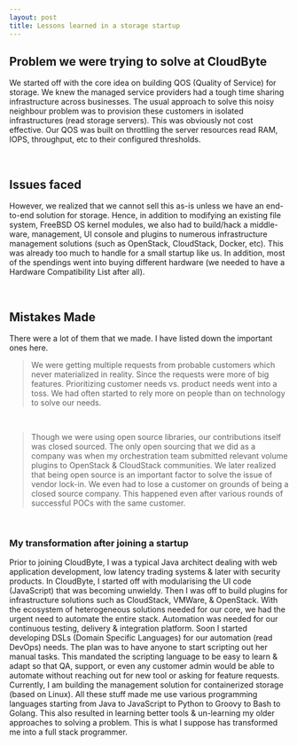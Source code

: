 ```yaml
---
layout: post
title: Lessons learned in a storage startup
---
```


## Problem we were trying to solve at CloudByte

We started off with the core idea on building QOS (Quality of Service) for
storage. We knew the managed service providers had a tough time sharing
infrastructure across businesses. The usual approach to solve this noisy neighbour
problem was to provision these customers in isolated infrastructures
(read storage servers). This was obviously not cost effective. Our QOS was built
on throttling the server resources read RAM, IOPS, throughput, etc to their
configured thresholds.

<br />

## Issues faced

However, we realized that we cannot sell this as-is unless we have an end-to-end
solution for storage. Hence, in addition to modifying an existing file system,
FreeBSD OS kernel modules, we also had to build/hack a middle-ware, management,
UI console and plugins to numerous infrastructure management solutions (such as
OpenStack, CloudStack, Docker, etc). This was already too much to handle for a
small startup like us. In addition, most of the spendings went into buying different
hardware (we needed to have a Hardware Compatibility List after all).

<br />

## Mistakes Made

There were a lot of them that we made. I have listed down the important ones here. 

> We were getting multiple requests from probable customers which never materialized
in reality. Since the requests were more of big features. Prioritizing customer needs
vs. product needs went into a toss. We had often started to rely more on people than 
on technology to solve our needs.

<br />

> Though we were using open source libraries, our contributions itself was closed
sourced. The only open sourcing that we did as a company was when my orchestration
team submitted relevant volume plugins to OpenStack & CloudStack communities. We
later realized that being open source is an important factor to solve the issue
of vendor lock-in. We even had to lose a customer on grounds of being a closed
source company. This happened even after various rounds of successful POCs with
the same customer.

<br />

### My transformation after joining a startup

Prior to joining CloudByte, I was a typical Java architect dealing with web
application development, low latency trading systems & later with security products.
In CloudByte, I started off with modularising the UI code (JavaScript) that was
becoming unwieldy. Then I was off to build plugins for infrastructure solutions
such as CloudStack, VMWare, & OpenStack. With the ecosystem of heterogeneous solutions
needed for our core, we had the urgent need to automate the entire stack. Automation
was needed for our continuous testing, delivery & integration platform. Soon I
started developing DSLs (Domain Specific Languages) for our automation (read DevOps)
needs. The plan was to have anyone to start scripting out her manual tasks. This
mandated the scripting language to be easy to learn & adapt so that QA, support,
or even any customer admin would be able to automate without reaching out for new
tool or asking for feature requests. Currently, I am building the management solution
for containerized storage (based on Linux). All these stuff made me use various 
programming languages starting from Java to JavaScript to Python to Groovy to Bash to
Golang. This also resulted in learning better tools & un-learning my older approaches to
solving a problem. This is what I suppose has transformed me into a full stack
programmer.
